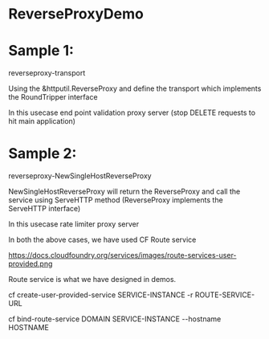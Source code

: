 # ReverseProxyDemo

# Sample 1: 

reverseproxy-transport 

Using the &httputil.ReverseProxy and define the transport which implements the RoundTripper interface

In this usecase end point validation proxy server (stop DELETE requests to hit main application)

# Sample 2:

reverseproxy-NewSingleHostReverseProxy

NewSingleHostReverseProxy will return the ReverseProxy and call the service using ServeHTTP method (ReverseProxy implements the ServeHTTP interface)

In this usecase rate limiter proxy server

In both the above cases, we have used CF Route service


https://docs.cloudfoundry.org/services/images/route-services-user-provided.png

Route service is what we have designed in demos.

cf create-user-provided-service SERVICE-INSTANCE -r ROUTE-SERVICE-URL

cf bind-route-service DOMAIN SERVICE-INSTANCE --hostname HOSTNAME
